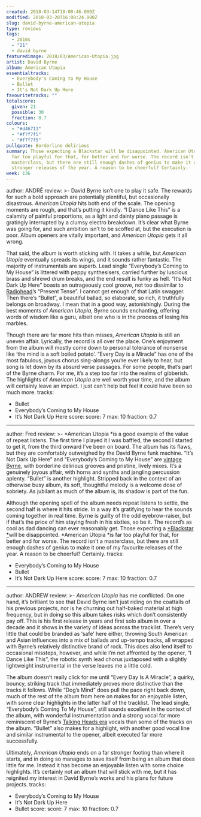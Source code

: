 ```yaml
---
created: 2018-03-14T18:00:46.000Z
modified: 2018-03-28T16:08:24.000Z
slug: david-byrne-american-utopia
type: reviews
tags:
  - 2010s
  - "21"
  - david byrne
featuredimage: 2018/03/American-Utopia.jpg
artist: David Byrne
album: American Utopia
essentialtracks:
  - Everybody's Coming to My House
  - Bullet
  - It's Not Dark Up Here
favouritetracks: ""
totalscore:
  given: 21
  possible: 30
  fraction: 0.7
colours:
  - "#d46713"
  - "#f7f7f5"
  - "#f7f7f5"
pullquote: Borderline delirious
summary: Those expecting a Blackstar will be disappointed. American Utopia is
  far too playful for that, for better and for worse. The record isn’t a
  masterclass, but there are still enough dashes of genius to make it one of the
  stronger releases of the year. A reason to be cheerful? Certainly.
week: 136
---
```

author: ANDRÉ
review: >-
  David Byrne isn’t one to play it safe. The rewards for such a bold approach
  are potentially plentiful, but occasionally disastrous. *American Utopia* hits
  both end of the scale. The opening moments are rough, and that’s putting it
  kindly. “I Dance Like This” is a calamity of painful proportions, as a light
  and dainty piano passage is gratingly interrupted by a clumsy electro
  breakdown. It’s clear what Byrne was going for, and such ambition isn’t to be
  scoffed at, but the execution is poor. Album openers are vitally important,
  and *American Utopia* gets it all wrong.

  That said, the album is worth sticking with. It takes a while, but *American Utopia* eventually spreads its wings, and it sounds rather fantastic. The majority of instrumentals are superb. Lead single “Everybody’s Coming to My House” is littered with peppy synthesisers, carried further by luscious brass and shrewd drum breaks, and the end result is funky as hell. “It’s Not Dark Up Here” boasts an outrageously cool groove, not too dissimilar to [Radiohead](<https://audioxide.com/reviews/radiohead-a-moon-shaped-pool/>)’s “Present Tense”. I cannot get enough of that Latin swagger. Then there’s “Bullet”, a beautiful ballad, so elaborate, so rich, it truthfully belongs on broadway. I mean that in a good way, astonishingly. During the best moments of *American Utopia*, Byrne sounds enchanting, offering words of wisdom like a guru, albeit one who is in the process of losing his marbles.

  Though there are far more hits than misses, *American Utopia* is still an uneven affair. Lyrically, the record is all over the place. One’s enjoyment from the album will mostly come down to personal tolerance of nonsense like ‘the mind is a soft boiled potato’. “Every Day is a Miracle” has one of the most fabulous, joyous chorus sing-alongs you’re ever likely to hear, but song is let down by its absurd verse passages. For some people, that’s part of the Byrne charm. For me, it’s a step too far into the realms of gibberish. The highlights of *American Utopia* are well worth your time, and the album will certainly leave an impact. I just can’t help but feel it could have been so much more.
tracks:
  - Bullet
  - ­­Everybody’s Coming to My House
  - ­­It’s Not Dark Up Here
score:
  score: 7
  max: 10
  fraction: 0.7
---
author: Fred
review: >-
  *American Utopia *is a good example of the value of repeat listens. The first
  time I played it I was baffled, the second I started to get it, from the third
  onward I’ve been on board. The album has its flaws, but they are comfortably
  outweighed by the David Byrne funk machine. “It’s Not Dark Up Here” and
  “Everybody’s Coming to My House” are [vintage
  Byrne](<https://audioxide.com/reviews/talking-heads-remain-in-light/>), with
  borderline delirious grooves and pristine, lively mixes. It’s a genuinely
  joyous affair, with horns and synths and jangling percussion aplenty. “Bullet”
  is another highlight. Stripped back in the context of an otherwise busy album,
  its soft, thoughtful melody is a welcome dose of sobriety. As jubilant as much
  of the album is, its shadow is part of the fun.

  Although the opening spell of the album needs repeat listens to settle, the second half is where it hits stride. In a way it’s gratifying to hear the sounds coming together in real time. Byrne is guilty of the odd eyebrow-raiser, but if that’s the price of him staying fresh in his sixties, so be it. The record’s as cool as dad dancing can ever reasonably get. Those expecting a [*Blackstar *](<https://audioxide.com/reviews/david-bowie-blackstar/>)will be disappointed. *American Utopia *is far too playful for that, for better and for worse. The record isn’t a masterclass, but there are still enough dashes of genius to make it one of my favourite releases of the year. A reason to be cheerful? Certainly.
tracks:
  - Everybody’s Coming to My House
  - ­­Bullet
  - ­­It’s Not Dark Up Here
score:
  score: 7
  max: 10
  fraction: 0.7
---
author: ANDREW
review: >-
  *American Utopia* has me conflicted. On one hand, it’s brilliant to see that
  David Byrne isn’t just riding on the coattails of his previous projects, nor
  is he churning out half-baked material at high frequency, but in doing so this
  album takes risks which don’t consistently pay off. This is his first release
  in years and first solo album in over a decade and it shows in the variety of
  ideas across the tracklist. There’s very little that could be branded as
  ‘safe’ here either, throwing South American and Asian influences into a mix of
  ballads and up-tempo tracks, all wrapped with Byrne’s relatively distinctive
  brand of rock. This does also lend itself to occasional missteps, however, and
  while I’m not affronted by the opener, “I Dance Like This”, the robotic synth
  lead chorus juxtaposed with a slightly lightweight instrumental in the verse
  leaves me a little cold.

  The album doesn’t really click for me until “Every Day Is A Miracle”, a quirky, bouncy, striking track that immediately proves more distinctive than the tracks it follows. While “Dog’s Mind” does pull the pace right back down, much of the rest of the album from here on makes for an enjoyable listen, with some clear highlights in the latter half of the tracklist. The lead single, “Everybody’s Coming To My House”, still sounds excellent in the context of the album, with wonderful instrumentation and a strong vocal far more reminiscent of Byrne’s [Talking Heads era](<https://audioxide.com/reviews/talking-heads-remain-in-light/>) vocals than some of the tracks on the album. “Bullet” also makes for a highlight, with another good vocal line and similar instrumental to the opener, albeit executed far more successfully.

  Ultimately, *American Utopia* ends on a far stronger footing than where it starts, and in doing so manages to save itself from being an album that does little for me. Instead it has become an enjoyable listen with some choice highlights. It’s certainly not an album that will stick with me, but it has reignited my interest in David Byrne’s works and his plans for future projects.
tracks:
  - Everybody’s Coming to My House
  - ­­It’s Not Dark Up Here
  - ­­Bullet
score:
  score: 7
  max: 10
  fraction: 0.7
